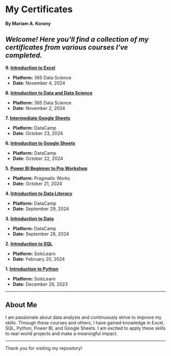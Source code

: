 # My Certificates

**By Mariam A. Korany**

*Welcome! Here you'll find a collection of my certificates from various courses I've completed.*
---

**9. [Introduction to Excel](https://github.com/mariam-a-korany/MyCertificates/blob/be549c03e30b93f31874c0285dd6c9af8eb951dc/Certificates/9-%20Introduction%20to%20Excel.png)**  
- **Platform:** 365 Data Science  
- **Date:** November 4, 2024  

**8. [Introduction to Data and Data Science](https://github.com/mariam-a-korany/MyCertificates/blob/be549c03e30b93f31874c0285dd6c9af8eb951dc/Certificates/8-%20Introduction%20to%20Data%20and%20Data%20Science.png)**  
- **Platform:** 365 Data Science  
- **Date:** November 2, 2024  

**7. [Intermediate Google Sheets](https://github.com/mariam-a-korany/MyCertificates/blob/be549c03e30b93f31874c0285dd6c9af8eb951dc/Certificates/7-%20Intermediate%20Google%20Sheets.png)**  
- **Platform:** DataCamp  
- **Date:** October 23, 2024  

**6. [Introduction to Google Sheets](https://github.com/mariam-a-korany/MyCertificates/blob/be549c03e30b93f31874c0285dd6c9af8eb951dc/Certificates/6-%20Introduction%20to%20Google%20Sheets.png)**  
- **Platform:** DataCamp  
- **Date:** October 22, 2024  

**5. [Power BI Beginner to Pro Workshop](https://github.com/mariam-a-korany/MyCertificates/blob/be549c03e30b93f31874c0285dd6c9af8eb951dc/Certificates/5-%20Power%20BI%20Beginner%20to%20Pro%20Workshop.png)**  
- **Platform:** Pragmatic Works  
- **Date:** October 21, 2024  

**4. [Introduction to Data Literacy](https://github.com/mariam-a-korany/MyCertificates/blob/be549c03e30b93f31874c0285dd6c9af8eb951dc/Certificates/4-%20Introduction%20to%20Data%20Literacy.png)**  
- **Platform:** DataCamp  
- **Date:** September 29, 2024  

**3. [Introduction to Data](https://github.com/mariam-a-korany/MyCertificates/blob/be549c03e30b93f31874c0285dd6c9af8eb951dc/Certificates/3-%20Introduction%20to%20Data.png)**  
- **Platform:** DataCamp  
- **Date:** September 28, 2024  

**2. [Introduction to SQL](https://github.com/mariam-a-korany/MyCertificates/blob/be549c03e30b93f31874c0285dd6c9af8eb951dc/Certificates/2-%20Introduction%20to%20SQL.jpg)**  
- **Platform:** SoloLearn  
- **Date:** February 20, 2024  

**1. [Introduction to Python](https://github.com/mariam-a-korany/MyCertificates/blob/be549c03e30b93f31874c0285dd6c9af8eb951dc/Certificates/1-%20Introduction%20to%20Python.jpg)**  
- **Platform:** SoloLearn  
- **Date:** December 26, 2023  

---

## About Me

I am passionate about data analysis and continuously strive to improve my skills. Through these courses and others, I have gained knowledge in Excel, SQL, Python, Power BI, and Google Sheets. I am excited to apply these skills to real-world projects and make a meaningful impact.

---

Thank you for visiting my repository!

